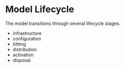 # Model Lifecycle

The model transitions through several lifecycle stages.

* infrastructure
* configuration
* kitting
* distribution
* activation
* disposal